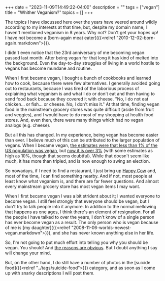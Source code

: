 +++
date = "2023-11-09T14:49:22-04:00"
description = ""
tags = ["vegan"]
title = "Whither Veganism?"
topics = []
+++

The topics I have discussed here over the years have veered around wildly according to my interests at that time, but, despite my domain name, I haven't mentioned veganism in 8 years.  Why not?  Don't get your hopes up!  I have not become a [born-again meat eater]({{<relref "2010-12-02-born-again.markdown">}}).

I didn't even notice that the 23rd anniversary of me becoming vegan passed last month.  After being vegan for that long it has kind of melted into the background.  Even the day-to-day struggles of living in a world hostile to vegans has become mundane and routine.

When I first became vegan, I bought a bunch of cookbooks and learned how to cook, because there were few alternatives.  I generally avoided going out to restaurants, because I was tired of the laborious process of explaining what veganism is and what I do or don't eat and then having to send food back because they covered it with cheese.  "No, I do not eat chicken... or fish... or cheese. No, I don't miss it."  At that time, finding vegan food in the mainstream grocery stores was quite difficult (aside from fruit and veggies), and I would have to do most of my shopping at health food stores.  And, even then, there were many things which had no vegan analogs (e.g. cheese).

But all this has changed.  In my experience, being vegan has become easier than ever.  I believe much of this can be attributed to the larger population of vegans.  When I became vegan, [the estimates were that less than 1% of the US population was vegan](https://www.vrg.org/nutshell/poll2000.htm), but [now it is over 3%](https://www.vrg.org/nutshell/CulturedMeatYouGov2022.pdf) (with some estimates as high as 10%, though that seems doubtful).  While that doesn't seem like much, it has more than tripled, and is now enough to swing an election.

So nowadays, if I need to find a restaurant, I just bring up [Happy Cow](https://www.happycow.net/) and, most of the time, I can find something nearby.  And if not, most people at least know what veganism is, and there are far fewer questions.  And almost every mainstream grocery store has most vegan items I may want.

When I first became vegan I was a bit strident about it;  I wanted everyone to become vegan.  I still feel strongly that everyone should be vegan, but I don't try to talk people into it anymore.  In addition to the normal mellowing that happens as one ages, I think there's an element of resignation.  For all the people I have talked to over the years, I don't know of a single person has ever become vegan as a result.  The only person who is vegan because of me is [my daughter]({{<relref "2008-11-06-worlds-newest-vegan.markdown">}}), and she has never known anything else in her life.

So, I'm not going to put much effort into telling you why you should be vegan.  You should!  And [the reasons are obvious](http://www.abolitionistapproach.com/wp-content/uploads/2015/09/20150902-ARAA_Pamphlet_English_USLetter.pdf).  But I doubt anything I say will change your mind.

But, on the other hand, I do still have a number of photos in the [suicide food]({{<relref "../tags/suicide-food">}}) category, and as soon as I come up with snarky descriptions I will post them.
